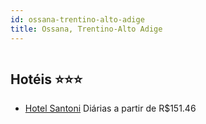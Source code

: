 ```yaml
---
id: ossana-trentino-alto-adige
title: Ossana, Trentino-Alto Adige
---
```


<center><img src="http://cdn.smyrooms.com/cloudcontent/fotos/agregadorHotelero/0032/89611/3289611/1.jpg?f=15070897" alt="" /></center>


## Hotéis ⭐️⭐️⭐️

-    [Hotel Santoni](https://www.hurb.com/aud/https://www.hurb.com/hoteis/ossana/hotel-santoni-JNP-JP654474?cmp=18055) Diárias a partir de R$151.46
   > 
